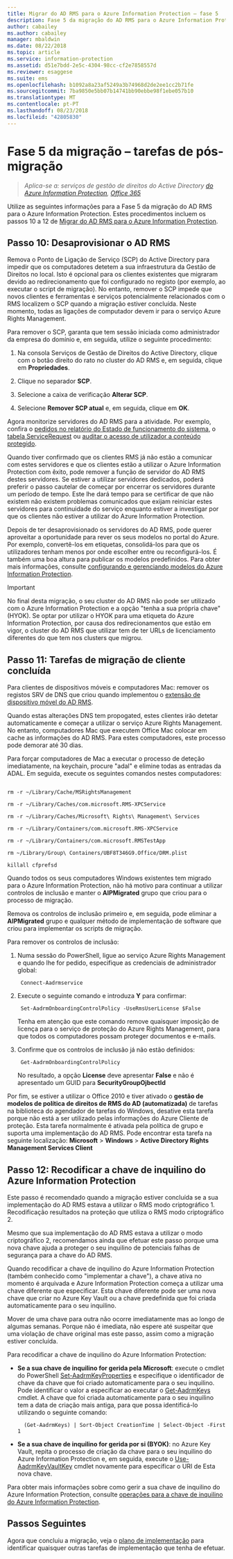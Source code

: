 ```yaml
---
title: Migrar do AD RMS para o Azure Information Protection – fase 5
description: Fase 5 da migração do AD RMS para o Azure Information Protection, que abrange os passos 10 a 12 de Migrar do AD RMS para o Azure Information Protection.
author: cabailey
ms.author: cabailey
manager: mbaldwin
ms.date: 08/22/2018
ms.topic: article
ms.service: information-protection
ms.assetid: d51e7bdd-2e5c-4304-98cc-cf2e7858557d
ms.reviewer: esaggese
ms.suite: ems
ms.openlocfilehash: b1092a8a23af5249a3b74968d2de2ee1cc2b71fe
ms.sourcegitcommit: 7ba9850e5bb07b14741bb90ebbe98f1ebe057b10
ms.translationtype: MT
ms.contentlocale: pt-PT
ms.lasthandoff: 08/23/2018
ms.locfileid: "42805830"
---
```

# <a name="migration-phase-5---post-migration-tasks"></a>Fase 5 da migração – tarefas de pós-migração

>*Aplica-se a: serviços de gestão de direitos do Active Directory [do Azure Information Protection](https://azure.microsoft.com/pricing/details/information-protection), [Office 365](http://download.microsoft.com/download/E/C/F/ECF42E71-4EC0-48FF-AA00-577AC14D5B5C/Azure_Information_Protection_licensing_datasheet_EN-US.pdf)*


Utilize as seguintes informações para a Fase 5 da migração do AD RMS para o Azure Information Protection. Estes procedimentos incluem os passos 10 a 12 de [Migrar do AD RMS para o Azure Information Protection](migrate-from-ad-rms-to-azure-rms.md).

## <a name="step-10-deprovision-ad-rms"></a>Passo 10: Desaprovisionar o AD RMS

Remova o Ponto de Ligação de Serviço (SCP) do Active Directory para impedir que os computadores detetem a sua infraestrutura da Gestão de Direitos no local. Isto é opcional para os clientes existentes que migraram devido ao redirecionamento que foi configurado no registo (por exemplo, ao executar o script de migração). No entanto, remover o SCP impede que novos clientes e ferramentas e serviços potencialmente relacionados com o RMS localizem o SCP quando a migração estiver concluída. Neste momento, todas as ligações de computador devem ir para o serviço Azure Rights Management. 

Para remover o SCP, garanta que tem sessão iniciada como administrador da empresa do domínio e, em seguida, utilize o seguinte procedimento:

1. Na consola Serviços de Gestão de Direitos do Active Directory, clique com o botão direito do rato no cluster do AD RMS e, em seguida, clique em **Propriedades**.

2. Clique no separador **SCP**.

3. Selecione a caixa de verificação **Alterar SCP**.

4. Selecione **Remover SCP atual** e, em seguida, clique em **OK**.

Agora monitorize servidores do AD RMS para a atividade. Por exemplo, confira o [pedidos no relatório do Estado de funcionamento do sistema](https://technet.microsoft.com/library/ee221012%28v=ws.10%29.aspx), o [tabela ServiceRequest](http://technet.microsoft.com/library/dd772686%28v=ws.10%29.aspx) ou [auditar o acesso de utilizador a conteúdo protegido](http://social.technet.microsoft.com/wiki/contents/articles/3440.ad-rms-frequently-asked-questions-faq.aspx). 

Quando tiver confirmado que os clientes RMS já não estão a comunicar com estes servidores e que os clientes estão a utilizar o Azure Information Protection com êxito, pode remover a função de servidor do AD RMS destes servidores. Se estiver a utilizar servidores dedicados, poderá preferir o passo cautelar de começar por encerrar os servidores durante um período de tempo. Este lhe dará tempo para se certificar de que não existem não existem problemas comunicados que exijam reiniciar estes servidores para continuidade do serviço enquanto estiver a investigar por que os clientes não estiver a utilizar do Azure Information Protection.

Depois de ter desaprovisionado os servidores do AD RMS, pode querer aproveitar a oportunidade para rever os seus modelos no portal do Azure. Por exemplo, convertê-los em etiquetas, consolidá-los para que os utilizadores tenham menos por onde escolher entre ou reconfigurá-los. É também uma boa altura para publicar os modelos predefinidos. Para obter mais informações, consulte [configurando e gerenciando modelos do Azure Information Protection](./configure-policy-templates.md).

>[!IMPORTANT]
> No final desta migração, o seu cluster do AD RMS não pode ser utilizado com o Azure Information Protection e a opção "tenha a sua própria chave" (HYOK). Se optar por utilizar o HYOK para uma etiqueta do Azure Information Protection, por causa dos redirecionamentos que estão em vigor, o cluster do AD RMS que utilizar tem de ter URLs de licenciamento diferentes do que tem nos clusters que migrou.

## <a name="step-11-complete-client-migration-tasks"></a>Passo 11: Tarefas de migração de cliente concluída

Para clientes de dispositivos móveis e computadores Mac: remover os registos SRV de DNS que criou quando implementou o [extensão de dispositivo móvel do AD RMS](http://technet.microsoft.com/library/dn673574.aspx).

Quando estas alterações DNS tem propogated, estes clientes irão detetar automaticamente e começar a utilizar o serviço Azure Rights Management. No entanto, computadores Mac que executem Office Mac colocar em cache as informações do AD RMS. Para estes computadores, este processo pode demorar até 30 dias. 

Para forçar computadores de Mac a executar o processo de deteção imediatamente, na keychain, procure "adal" e elimine todas as entradas da ADAL. Em seguida, execute os seguintes comandos nestes computadores:

````

rm -r ~/Library/Cache/MSRightsManagement

rm -r ~/Library/Caches/com.microsoft.RMS-XPCService

rm -r ~/Library/Caches/Microsoft\ Rights\ Management\ Services

rm -r ~/Library/Containers/com.microsoft.RMS-XPCService

rm -r ~/Library/Containers/com.microsoft.RMSTestApp

rm ~/Library/Group\ Containers/UBF8T346G9.Office/DRM.plist

killall cfprefsd

````

Quando todos os seus computadores Windows existentes tem migrado para o Azure Information Protection, não há motivo para continuar a utilizar controlos de inclusão e manter o **AIPMigrated** grupo que criou para o processo de migração. 

Remova os controlos de inclusão primeiro e, em seguida, pode eliminar a **AIPMigrated** grupo e qualquer método de implementação de software que criou para implementar os scripts de migração.

Para remover os controlos de inclusão:

1. Numa sessão do PowerShell, ligue ao serviço Azure Rights Management e quando lhe for pedido, especifique as credenciais de administrador global:

        Connect-Aadrmservice

2. Execute o seguinte comando e introduza **Y** para confirmar:

        Set-AadrmOnboardingControlPolicy -UseRmsUserLicense $False
    
    Tenha em atenção que este comando remove quaisquer imposição de licença para o serviço de proteção do Azure Rights Management, para que todos os computadores possam proteger documentos e e-mails.

3. Confirme que os controlos de inclusão já não estão definidos:

        Get-AadrmOnboardingControlPolicy

    No resultado, a opção **License** deve apresentar **False** e não é apresentado um GUID para **SecurityGroupOjbectId**

Por fim, se estiver a utilizar o Office 2010 e tiver ativado o **gestão de modelos de política de direitos de RMS do AD (automatizada)** de tarefas na biblioteca do agendador de tarefas do Windows, desative esta tarefa porque não está a ser utilizado pelas informações do Azure Cliente de proteção. Esta tarefa normalmente é ativada pela política de grupo e suporta uma implementação do AD RMS. Pode encontrar esta tarefa na seguinte localização: **Microsoft** > **Windows** > **Active Directory Rights Management Services Client**

## <a name="step-12-rekey-your-azure-information-protection-tenant-key"></a>Passo 12: Recodificar a chave de inquilino do Azure Information Protection

Este passo é recomendado quando a migração estiver concluída se a sua implementação do AD RMS estava a utilizar o RMS modo criptográfico 1. Recodificação resultados na proteção que utiliza o RMS modo criptográfico 2. 

Mesmo que sua implementação do AD RMS estava a utilizar o modo criptográfico 2, recomendamos ainda que efetuar este passo porque uma nova chave ajuda a proteger o seu inquilino de potenciais falhas de segurança para a chave do AD RMS.

Quando recodificar a chave de inquilino do Azure Information Protection (também conhecido como "implementar a chave"), a chave ativa no momento é arquivada e Azure Information Protection começa a utilizar uma chave diferente que especificar. Esta chave diferente pode ser uma nova chave que criar no Azure Key Vault ou a chave predefinida que foi criada automaticamente para o seu inquilino.

Mover de uma chave para outra não ocorre imediatamente mas ao longo de algumas semanas. Porque não é imediata, não espere até suspeitar que uma violação de chave original mas este passo, assim como a migração estiver concluída.

Para recodificar a chave de inquilino do Azure Information Protection:

- **Se a sua chave de inquilino for gerida pela Microsoft**: execute o cmdlet do PowerShell [Set-AadrmKeyProperties](/powershell/module/aadrm/set-aadrmkeyproperties) e especifique o identificador de chave da chave que foi criado automaticamente para o seu inquilino. Pode identificar o valor a especificar ao executar o [Get-AadrmKeys](/powershell/module/aadrm/get-aadrmkeys) cmdlet. A chave que foi criada automaticamente para o seu inquilino tem a data de criação mais antiga, para que possa identificá-lo utilizando o seguinte comando:
    
        (Get-AadrmKeys) | Sort-Object CreationTime | Select-Object -First 1

- **Se a sua chave de inquilino for gerida por si (BYOK)**: no Azure Key Vault, repita o processo de criação da chave para o seu inquilino do Azure Information Protection e, em seguida, execute o [Use-AadrmKeyVaultKey](/powershell/aadrm/vlatest/use-aadrmkeyvaultkey) cmdlet novamente para especificar o URI de Esta nova chave. 

Para obter mais informações sobre como gerir a sua chave de inquilino do Azure Information Protection, consulte [operações para a chave de inquilino do Azure Information Protection](./operations-tenant-key.md).


## <a name="next-steps"></a>Passos Seguintes

Agora que concluiu a migração, veja o [plano de implementação](deployment-roadmap.md) para identificar quaisquer outras tarefas de implementação que tenha de efetuar.


